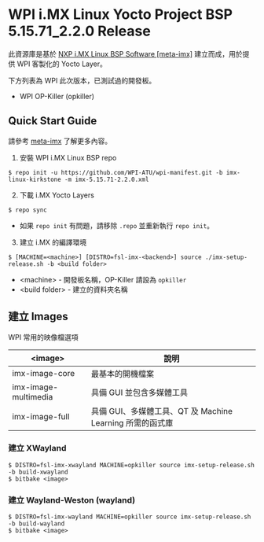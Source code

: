 <h1>WPI i.MX Linux Yocto Project BSP 5.15.71_2.2.0 Release</h1>

此資源庫是基於 [NXP i.MX Linux BSP Software \[meta-imx\]](https://github.com/nxp-imx/meta-imx) 建立而成，用於提供 WPI 客製化的 Yocto Layer。

下方列表為 WPI 此次版本，已測試過的開發板。

* WPI OP-Killer (opkiller)

## Quick Start Guide

請參考 [meta-imx](https://github.com/nxp-imx/meta-imx) 了解更多內容。

1. <a>安裝 WPI i.MX Linux BSP repo</a>

```!
$ repo init -u https://github.com/WPI-ATU/wpi-manifest.git -b imx-linux-kirkstone -m imx-5.15.71-2.2.0.xml
```

2. 下載 <a>i.MX Yocto Layers</a>

```!
$ repo sync
```

* 如果 ``repo init`` 有問題，請移除 ``.repo`` 並重新執行 ``repo init``。

3. 建立 <a>i.MX 的編譯環境</a>

```
$ [MACHINE=<machine>] [DISTRO=fsl-imx-<backend>] source ./imx-setup-release.sh -b <build folder>
```

* \<machine\> - 開發板名稱，OP-Killer 請設為 ``opkiller``
* \<build folder\> - 建立的資料夾名稱

## 建立 Images

WPI 常用的映像檔選項

| \<image\> | 說明 |
| - | - |
| imx-image-core | 最基本的開機檔案 |
| imx-image-multimedia | 具備 GUI 並包含多媒體工具 |
| imx-image-full | 具備 GUI、多媒體工具、QT 及 Machine Learning 所需的函式庫 |

### 建立 XWayland

```!
$ DISTRO=fsl-imx-xwayland MACHINE=opkiller source imx-setup-release.sh -b build-xwayland
$ bitbake <image>
```

### 建立 Wayland-Weston (wayland)

```!
$ DISTRO=fsl-imx-wayland MACHINE=opkiller source imx-setup-release.sh -b build-wayland
$ bitbake <image>
```


